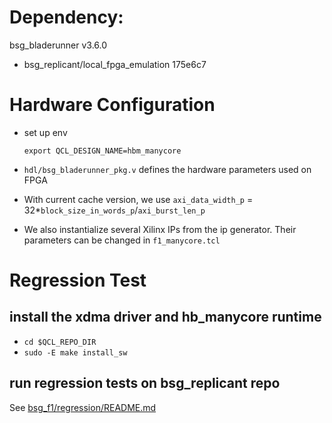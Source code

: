 # Dependency:
bsg_bladerunner v3.6.0
+ bsg_replicant/local_fpga_emulation 175e6c7

# Hardware Configuration
- set up env

  `export QCL_DESIGN_NAME=hbm_manycore`

- `hdl/bsg_bladerunner_pkg.v` defines the hardware parameters used on FPGA
- With current cache version, we use `axi_data_width_p` = 32\*`block_size_in_words_p`/`axi_burst_len_p`
- We also instantialize several Xilinx IPs from the ip generator. Their parameters can be changed in `f1_manycore.tcl`

# Regression Test
## install the xdma driver and hb_manycore runtime
- `cd $QCL_REPO_DIR`
- `sudo -E make install_sw`

## run regression tests on bsg_replicant repo
See [bsg_f1/regression/README.md](https://github.com/bespoke-silicon-group/bsg_replicant/tree/master/regression)
